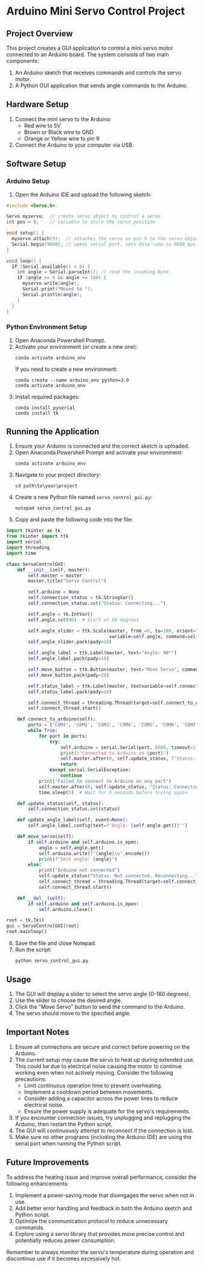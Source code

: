 # Arduino Mini Servo Control Project

## Project Overview

This project creates a GUI application to control a mini servo motor connected to an Arduino board. The system consists of two main components:
1. An Arduino sketch that receives commands and controls the servo motor.
2. A Python GUI application that sends angle commands to the Arduino.

## Hardware Setup

1. Connect the mini servo to the Arduino:
   - Red wire to 5V
   - Brown or Black wire to GND
   - Orange or Yellow wire to pin 9
2. Connect the Arduino to your computer via USB.

## Software Setup

### Arduino Setup

1. Open the Arduino IDE and upload the following sketch:

```cpp
#include <Servo.h>

Servo myservo;  // create servo object to control a servo
int pos = 0;    // variable to store the servo position

void setup() {
  myservo.attach(9);  // attaches the servo on pin 9 to the servo object
  Serial.begin(9600); // opens serial port, sets data rate to 9600 bps
}

void loop() {
  if (Serial.available() > 0) {
    int angle = Serial.parseInt(); // read the incoming byte
    if (angle >= 0 && angle <= 180) {
      myservo.write(angle);
      Serial.print("Moved to ");
      Serial.println(angle);
    }
  }
}
```

### Python Environment Setup

1. Open Anaconda Powershell Prompt.
2. Activate your environment (or create a new one):
   ```
   conda activate arduino_env
   ```
   If you need to create a new environment:
   ```
   conda create --name arduino_env python=3.9
   conda activate arduino_env
   ```
3. Install required packages:
   ```
   conda install pyserial
   conda install tk
   ```

## Running the Application

1. Ensure your Arduino is connected and the correct sketch is uploaded.
2. Open Anaconda Powershell Prompt and activate your environment:
   ```
   conda activate arduino_env
   ```
3. Navigate to your project directory:
   ```
   cd path\to\your\project
   ```
4. Create a new Python file named `servo_control_gui.py`:
   ```
   notepad servo_control_gui.py
   ```
5. Copy and paste the following code into the file:

```python
import tkinter as tk
from tkinter import ttk
import serial
import threading
import time

class ServoControlGUI:
    def __init__(self, master):
        self.master = master
        master.title("Servo Control")

        self.arduino = None
        self.connection_status = tk.StringVar()
        self.connection_status.set("Status: Connecting...")

        self.angle = tk.IntVar()
        self.angle.set(90)  # Start at 90 degrees

        self.angle_slider = ttk.Scale(master, from_=0, to=180, orient="horizontal", 
                                      variable=self.angle, command=self.update_angle_label)
        self.angle_slider.pack(pady=20)

        self.angle_label = ttk.Label(master, text="Angle: 90°")
        self.angle_label.pack(pady=10)

        self.move_button = ttk.Button(master, text="Move Servo", command=self.move_servo)
        self.move_button.pack(pady=20)

        self.status_label = ttk.Label(master, textvariable=self.connection_status)
        self.status_label.pack(pady=10)

        self.connect_thread = threading.Thread(target=self.connect_to_arduino)
        self.connect_thread.start()

    def connect_to_arduino(self):
        ports = ['COM1', 'COM2', 'COM3', 'COM4', 'COM5', 'COM6', 'COM7', 'COM8', 'COM9', 'COM10', 'COM11', 'COM12', 'COM13']
        while True:
            for port in ports:
                try:
                    self.arduino = serial.Serial(port, 9600, timeout=1)
                    print(f"Connected to Arduino on {port}")
                    self.master.after(0, self.update_status, f"Status: Connected on {port}")
                    return
                except serial.SerialException:
                    continue
            print("Failed to connect to Arduino on any port")
            self.master.after(0, self.update_status, "Status: Connection failed. Retrying...")
            time.sleep(5)  # Wait for 5 seconds before trying again

    def update_status(self, status):
        self.connection_status.set(status)

    def update_angle_label(self, event=None):
        self.angle_label.config(text=f"Angle: {self.angle.get()}°")

    def move_servo(self):
        if self.arduino and self.arduino.is_open:
            angle = self.angle.get()
            self.arduino.write(f"{angle}\n".encode())
            print(f"Sent angle: {angle}")
        else:
            print("Arduino not connected")
            self.update_status("Status: Not connected. Reconnecting...")
            self.connect_thread = threading.Thread(target=self.connect_to_arduino)
            self.connect_thread.start()

    def __del__(self):
        if self.arduino and self.arduino.is_open:
            self.arduino.close()

root = tk.Tk()
gui = ServoControlGUI(root)
root.mainloop()
```

6. Save the file and close Notepad.
7. Run the script:
   ```
   python servo_control_gui.py
   ```

## Usage

1. The GUI will display a slider to select the servo angle (0-180 degrees).
2. Use the slider to choose the desired angle.
3. Click the "Move Servo" button to send the command to the Arduino.
4. The servo should move to the specified angle.

## Important Notes

1. Ensure all connections are secure and correct before powering on the Arduino.
2. The current setup may cause the servo to heat up during extended use. This could be due to electrical noise causing the motor to continue working even when not actively moving. Consider the following precautions:
   - Limit continuous operation time to prevent overheating.
   - Implement a cooldown period between movements.
   - Consider adding a capacitor across the power lines to reduce electrical noise.
   - Ensure the power supply is adequate for the servo's requirements.
3. If you encounter connection issues, try unplugging and replugging the Arduino, then restart the Python script.
4. The GUI will continuously attempt to reconnect if the connection is lost.
5. Make sure no other programs (including the Arduino IDE) are using the serial port when running the Python script.

## Future Improvements

To address the heating issue and improve overall performance, consider the following enhancements:
1. Implement a power-saving mode that disengages the servo when not in use.
2. Add better error handling and feedback in both the Arduino sketch and Python script.
3. Optimize the communication protocol to reduce unnecessary commands.
4. Explore using a servo library that provides more precise control and potentially reduces power consumption.

Remember to always monitor the servo's temperature during operation and discontinue use if it becomes excessively hot.